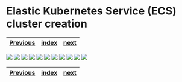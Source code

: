 # Elastic Kubernetes Service (ECS) cluster creation

| [Previous](../00-signin/README.md) | [index](../README.md) | [next](../02-vpc-creation/README.md) |
| :--- | :--: | ---: |

<img src="01-k8s-cluster-create-00.png"/>
<img src="01-k8s-cluster-create-01.png"/>
<img src="01-k8s-cluster-create-02.png"/>
<img src="01-k8s-cluster-create-03.png"/>
<img src="01-k8s-cluster-create-04.png"/>
<img src="01-k8s-cluster-create-05.png"/>
<img src="01-k8s-cluster-create-07.png"/>
<img src="01-k8s-cluster-create-06.png"/>
<img src="01-k8s-cluster-create-08.png"/>
<img src="01-k8s-cluster-create-09.png"/>
<img src="01-k8s-cluster-create-10.png"/>

| [Previous](../00-signin/README.md) | [index](../README.md) | [next](../02-vpc-creation/README.md) |
| :--- | :--: | ---: |
